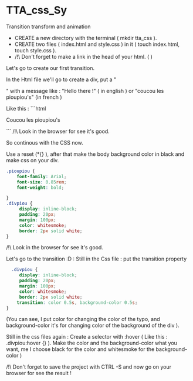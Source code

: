 # TTA_css_Sy
Transition transform and animation

- CREATE a new directory with the terminal ( mkdir tta_css ).
- CREATE two files ( index.html and style.css ) in it ( touch index.html, touch style.css ).
- /!\ Don't forget to make a link in the head of your html.
( <link rel="stylesheet" href="./style.css"> )

Let's go to create our first transition.

In the Html file we'll go to create a div,
put a "<p>" with a message like : "Hello there !" ( in english ) or "coucou les pioupiou's" (in french ) 

Like this : ```html
<div class="divpiou">
        <p class="pioupiou">Coucou les pioupiou's</p>
</div>
```
/!\ Look in the browser for see it's good.

So continous with the CSS now.

Use a reset (*{} ),
after that make the body background color in black and make css on your div.
```css
.pioupiou {
    font-family: Arial;
    font-size: 0.85rem;
    font-weight: bold;

}
.divpiou {
     display: inline-block;
     padding: 20px;
     margin: 100px;
     color: whitesmoke;
     border: 2px solid white;
}
```
/!\ Look in the browser for see it's good.

Let's go to the transition :D : 
Still in the Css file :
put the transition property

```css
  .divpiou {
     display: inline-block;
     padding: 20px;
     margin: 100px;
     color: whitesmoke;
     border: 2px solid white;
    transition: color 0.5s, background-color 0.5s;
}
```
(You can see, I put color for changing the color of the typo, and background-color it's for changing color of the background of the div ).

Still in the css files again : 
Create a selector with :hover ( Like this : .divpiou:hover {} ).
Make the color and the background-color what you want, me I choose black for the color and whitesmoke for the background-color ) 

/!\ Don't forget to save the project with CTRL -S and now go on your browser for see the result ! 








